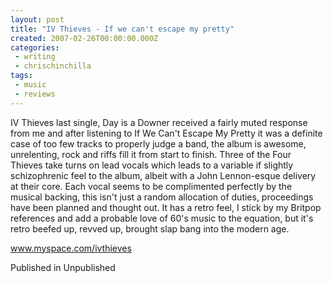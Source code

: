 ```yaml
---
layout: post
title: "IV Thieves - If we can't escape my pretty"
created: 2007-02-26T00:00:00.000Z
categories:
 - writing
 - chrischinchilla
tags: 
 - music 
 - reviews
---
```


IV Thieves last single, Day is a Downer received a fairly muted response from me and after listening to If We Can't Escape My Pretty it was a definite case of too few tracks to properly judge a band, the album is awesome, unrelenting, rock and riffs fill it from start to finish. Three of the Four Thieves take turns on lead vocals which leads to a variable if slightly schizophrenic feel to the album, albeit with a John Lennon-esque delivery at their core. Each vocal seems to be complimented perfectly by the musical backing, this isn't just a random allocation of duties, proceedings have been planned and thought out. It has a retro feel, I stick by my Britpop references and add a probable love of 60's music to the equation, but it's retro beefed up, revved up, brought slap bang into the modern age.

<a href=https://www.myspace.com/ivthieves target=_blank>www.myspace.com/ivthieves</a>

Published in Unpublished
